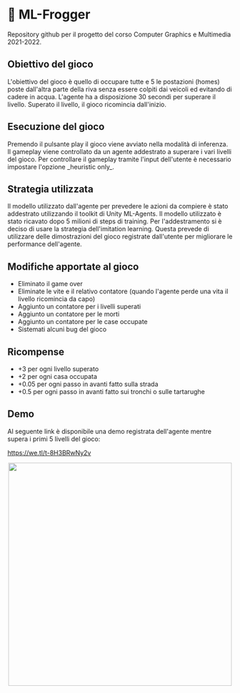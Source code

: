 # 🐸 ML-Frogger

Repository github per il progetto del corso Computer Graphics e Multimedia 2021-2022.

## Obiettivo del gioco

L'obiettivo del gioco è quello di occupare tutte e 5 le postazioni (homes) poste dall'altra parte della riva senza essere colpiti dai veicoli ed evitando di cadere in acqua. L'agente ha a disposizione 30 secondi per superare il livello. Superato il livello, il gioco ricomincia dall'inizio.

## Esecuzione del gioco

Premendo il pulsante play il gioco viene avviato nella modalità di inferenza. Il gameplay viene controllato da un agente addestrato a superare i vari livelli del gioco. Per controllare il gameplay tramite l'input dell'utente è necessario impostare l'opzione \_heuristic only\_.

## Strategia utilizzata

Il modello utilizzato dall'agente per prevedere le azioni da compiere è stato addestrato utilizzando il toolkit di Unity ML-Agents. Il modello utilizzato è stato ricavato dopo 5 milioni di steps di training. Per l'addestramento si è deciso di usare la strategia dell'imitation learning. Questa prevede di utilizzare delle dimostrazioni del gioco registrate dall'utente per migliorare le performance dell'agente.

## Modifiche apportate al gioco

- Eliminato il game over
- Eliminate le vite e il relativo contatore (quando l'agente perde una vita il livello ricomincia da capo)
- Aggiunto un contatore per i livelli superati
- Aggiunto un contatore per le morti
- Aggiunto un contatore per le case occupate
- Sistemati alcuni bug del gioco

## Ricompense

- +3 per ogni livello superato
- +2 per ogni casa occupata
- +0.05 per ogni passo in avanti fatto sulla strada
- +0.5 per ogni passo in avanti fatto sui tronchi o sulle tartarughe

## Demo

Al seguente link è disponibile una demo registrata dell'agente mentre supera i primi 5 livelli del gioco:

https://we.tl/t-8H3BRwNy2v

<p align="center"><img width="500" height="500" src="https://github.com/Giacomo-pierig/ML-Frogger/blob/main/demo.gif"></p>
